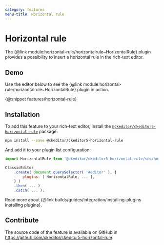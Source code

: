 ```yaml
---
category: features
menu-title: Horizontal rule
---
```


# Horizontal rule

The {@link module:horizontal-rule/horizontalrule~HorizontalRule} plugin provides a possibility to insert a horizontal rule in the rich-text editor.

## Demo

Use the editor below to see the {@link module:horizontal-rule/horizontalrule~HorizontalRule} plugin in action.

{@snippet features/horizontal-rule}

## Installation

To add this feature to your rich-text editor, install the [`@ckeditor/ckeditor5-horizontal-rule`](https://www.npmjs.com/package/@ckeditor/ckeditor5-horizontal-rule) package:

```bash
npm install --save @ckeditor/ckeditor5-horizontal-rule
```

And add it to your plugin list configuration:

```js
import HorizontalRule from '@ckeditor/ckeditor5-horizontal-rule/src/horizontalrule';

ClassicEditor
	.create( document.querySelector( '#editor' ), {
		plugins: [ HorizontalRule, ... ],
	} )
	.then( ... )
	.catch( ... );
```

<info-box info>
	Read more about {@link builds/guides/integration/installing-plugins installing plugins}.
</info-box>

## Contribute

The source code of the feature is available on GitHub in https://github.com/ckeditor/ckeditor5-horizontal-rule.

